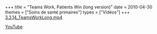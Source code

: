 +++
title = "Teams Work, Patients Win (long version)"
date = 2010-04-30
themes = ["Soins de santé primaires"]
types = ["Vidéos"]
+++
[3.3.14\_TeamsWorkLong.mp4](/files/3.3.14_TeamsWorkLong.mp4)

[YouTube](https://www.youtube.com/watch?v=YipFWjZp2Jc)
